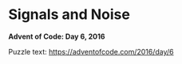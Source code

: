 # Signals and Noise

**Advent of Code: Day 6, 2016**

Puzzle text: https://adventofcode.com/2016/day/6
